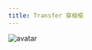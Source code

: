 ```yaml
---
title: Transfer 穿梭框
---
```

![avatar](http://10.101.10.57/components/other/components/transfer_.jpg)